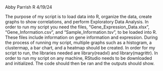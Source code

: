 Abby Parrish R 4/19/24

The purpose of my script is to load data into R, organize the data, create graphs to show correlations, and perform Exploratory Data Analysis. In order to run my script you need the files, “Gene_Expression_Data.xlsx”, “Gene_Information.csv”, and “Sample_Information.tsv”, to be loaded into R. These files include information on gene information and expression. During the process of running my script, multiple graphs such as a histogram, a clustermap, a bar chart, and a heatmap should be created. In order for my script to run, the libraries needed are library(readxl) and library(magrittr). In order to run my script on any machine, RStudio needs to be downloaded and initialized. The code should then be ran and the outputs should show.
